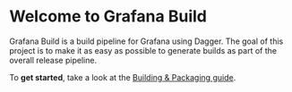 # Welcome to Grafana Build

Grafana Build is a build pipeline for Grafana using Dagger.
The goal of this project is to make it as easy as possible to generate builds as part of the overall release pipeline.

To **get started**, take a look at the [Building & Packaging guide](./guides/building.md).

